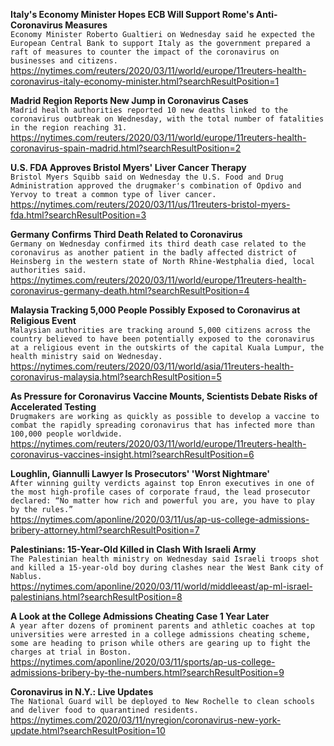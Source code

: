 **Italy's Economy Minister Hopes ECB Will Support Rome's Anti-Coronavirus Measures**\
`Economy Minister Roberto Gualtieri on Wednesday said he expected the European Central Bank to support Italy as the government prepared a raft of measures to counter the impact of the coronavirus on businesses and citizens.`\
https://nytimes.com/reuters/2020/03/11/world/europe/11reuters-health-coronavirus-italy-economy-minister.html?searchResultPosition=1

**Madrid Region Reports New Jump in Coronavirus Cases**\
`Madrid health authorities reported 10 new deaths linked to the coronavirus outbreak on Wednesday, with the total number of fatalities in the region reaching 31. `\
https://nytimes.com/reuters/2020/03/11/world/europe/11reuters-health-coronavirus-spain-madrid.html?searchResultPosition=2

**U.S. FDA Approves Bristol Myers' Liver Cancer Therapy**\
`Bristol Myers Squibb said on Wednesday the U.S. Food and Drug Administration approved the drugmaker's combination of Opdivo and Yervoy to treat a common type of liver cancer. `\
https://nytimes.com/reuters/2020/03/11/us/11reuters-bristol-myers-fda.html?searchResultPosition=3

**Germany Confirms Third Death Related to Coronavirus**\
`Germany on Wednesday confirmed its third death case related to the coronavirus as another patient in the badly affected district of Heinsberg in the western state of North Rhine-Westphalia died, local authorities said.`\
https://nytimes.com/reuters/2020/03/11/world/europe/11reuters-health-coronavirus-germany-death.html?searchResultPosition=4

**Malaysia Tracking 5,000 People Possibly Exposed to Coronavirus at Religious Event**\
`Malaysian authorities are tracking around 5,000 citizens across the country believed to have been potentially exposed to the coronavirus at a religious event in the outskirts of the capital Kuala Lumpur, the health ministry said on Wednesday.`\
https://nytimes.com/reuters/2020/03/11/world/asia/11reuters-health-coronavirus-malaysia.html?searchResultPosition=5

**As Pressure for Coronavirus Vaccine Mounts, Scientists Debate Risks of Accelerated Testing**\
`Drugmakers are working as quickly as possible to develop a vaccine to combat the rapidly spreading coronavirus that has infected more than 100,000 people worldwide. `\
https://nytimes.com/reuters/2020/03/11/world/europe/11reuters-health-coronavirus-vaccines-insight.html?searchResultPosition=6

**Loughlin, Giannulli Lawyer Is Prosecutors' 'Worst Nightmare'**\
`After winning guilty verdicts against top Enron executives in one of the most high-profile cases of corporate fraud, the lead prosecutor declared: “No matter how rich and powerful you are, you have to play by the rules.” `\
https://nytimes.com/aponline/2020/03/11/us/ap-us-college-admissions-bribery-attorney.html?searchResultPosition=7

**Palestinians: 15-Year-Old Killed in Clash With Israeli Army**\
`The Palestinian health ministry on Wednesday said Israeli troops shot and killed a 15-year-old boy during clashes near the West Bank city of Nablus.`\
https://nytimes.com/aponline/2020/03/11/world/middleeast/ap-ml-israel-palestinians.html?searchResultPosition=8

**A Look at the College Admissions Cheating Case 1 Year Later**\
`A year after dozens of prominent parents and athletic coaches at top universities were arrested in a college admissions cheating scheme, some are heading to prison while others are gearing up to fight the charges at trial in Boston.`\
https://nytimes.com/aponline/2020/03/11/sports/ap-us-college-admissions-bribery-by-the-numbers.html?searchResultPosition=9

**Coronavirus in N.Y.: Live Updates**\
`The National Guard will be deployed to New Rochelle to clean schools and deliver food to quarantined residents.`\
https://nytimes.com/2020/03/11/nyregion/coronavirus-new-york-update.html?searchResultPosition=10

